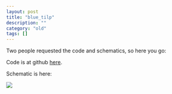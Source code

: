 ```yaml
---
layout: post
title: "blue_tilp"
description: ""
category: "old"
tags: []
---
```



Two people requested the code and schematics, so here you go:

Code is at github [here](https://github.com/jmptable/bluetilp).

Schematic is here:

[![](http://www.hackniac.com/blog/wp-content/uploads/2012/04/bluetilp_schematic-1024x302.jpg)](http://www.hackniac.com/blog/wp-content/uploads/2012/04/bluetilp_schematic.jpg)
